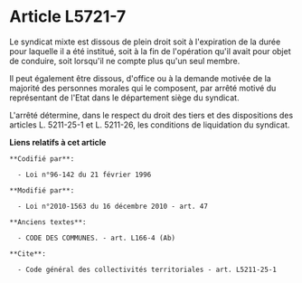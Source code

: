 # Article L5721-7

Le syndicat mixte est dissous de plein droit soit à l'expiration de la durée pour laquelle il a été institué, soit à la fin
de l'opération qu'il avait pour objet de conduire, soit lorsqu'il ne compte plus qu'un seul membre. 

Il peut également être dissous, d'office ou à la demande motivée de la majorité des personnes morales qui le composent, par
arrêté motivé du représentant de l'Etat dans le département siège du syndicat.

L'arrêté détermine, dans le respect du droit des tiers et des dispositions des articles L. 5211-25-1 et L. 5211-26, les
conditions de liquidation du syndicat.

**Liens relatifs à cet article**

	**Codifié par**:

	  - Loi n°96-142 du 21 février 1996

	**Modifié par**:

	  - Loi n°2010-1563 du 16 décembre 2010 - art. 47

	**Anciens textes**:

	  - CODE DES COMMUNES. - art. L166-4 (Ab)

	**Cite**:

	  - Code général des collectivités territoriales - art. L5211-25-1
